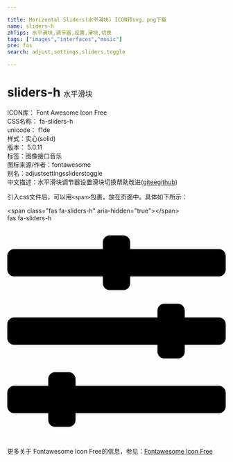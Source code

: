 ```yaml
---

title: Horizontal Sliders(水平滑块) ICON转svg、png下载
name: sliders-h
zhTips: 水平滑块,调节器,设置,滑块,切换
tags: ["images","interfaces","music"]
pre: fas
search: adjust,settings,sliders,toggle

---
```


# sliders-h  <small style="font-size: 60%;font-weight: 100">水平滑块</small>


<div class="detail-page">
<p>
<span>
ICON库：
<span class="badge-secondary badge">Font Awesome Icon Free</span> 
</span>
<br/>
<span>
CSS名称：
<span class="badge-secondary badge">fa-sliders-h</span> 
</span>
<br/>
<span>
unicode：
<span class="badge-secondary badge">f1de</span> 
<copy-btn content='f1de' btn-title=""></copy-btn>
<copy-btn :content='String.fromCodePoint(parseInt("f1de", 16))' btn-title="复制U"></copy-btn>
</span><br/><span>样式：<span class="badge-light badge">实心(solid)</span></span>
<br/>
<span>
版本：
<span class="badge-secondary badge">5.0.11</span> 
</span><br/><span>标签：<span class="badge-light badge"><router-link to="/tags/images.html">图像</router-link></span><span class="badge-light badge"><router-link to="/tags/interfaces.html">接口</router-link></span><span class="badge-light badge"><router-link to="/tags/music.html">音乐</router-link></span></span>
<br/>
<span>图标来源/作者：<span class="badge-light badge">fontawesome</span></span> 
<br/>
<span>别名：<span class="badge-light badge">adjust</span><span class="badge-light badge">settings</span><span class="badge-light badge">sliders</span><span class="badge-light badge">toggle</span></span><br/><span class="zh-detail">中文描述：<span class="badge-primary badge">水平滑块</span><span class="badge-primary badge">调节器</span><span class="badge-primary badge">设置</span><span class="badge-primary badge">滑块</span><span class="badge-primary badge">切换</span><span class="help-link"><span>帮助改进</span>(<a href="https://gitee.com/liuwave/icon-helper/edit/master/json/fontawesome/solid/sliders-h.json" target="_blank" rel="noopener noreferrer">gitee</a><a href="https://github.com/liuwave/icon-helper/edit/master/json/fontawesome/solid/sliders-h.json" target="_blank" rel="noopener noreferrer">github</a></span>)</span><br/>
</p>
</div>
<div class="alert alert-dark">
  <i class="fas fa-sliders-h fa-xs"></i>
  <i class="fas fa-sliders-h fa-sm"></i>
  <i class="fas fa-sliders-h fa-lg"></i>
  <i class="fas fa-sliders-h fa-2x"></i>
  <i class="fas fa-sliders-h fa-3x"></i>
  <i class="fas fa-sliders-h fa-5x"></i>
  <i class="fas fa-sliders-h fa-7x"></i>
</div>
<div>
  <p>引入css文件后，可以用<code>&lt;span&gt;</code>包裹，放在页面中。具体如下所示：    
  </p>
  <div class="alert alert-primary" style="font-size: 14px">
    &lt;span class="fas fa-sliders-h" aria-hidden="true"&gt;&lt;/span&gt;
    <copy-btn content='<span class="fas fa-sliders-h" aria-hidden="true"></span>'></copy-btn>
  </div>
  <div class="alert alert-secondary">
    <i class="fas fa-sliders-h"
    style="font-size: 24px"
    aria-hidden="true"></i> fas fa-sliders-h
    <copy-btn content="fas fa-sliders-h" btn-title="复制图标名称"></copy-btn>
  </div>
</div>
<div id="svg" class="svg-wrap">
<svg xmlns="http://www.w3.org/2000/svg" viewBox="0 0 512 512"><path d="M496 384H160v-16c0-8.8-7.2-16-16-16h-32c-8.8 0-16 7.2-16 16v16H16c-8.8 0-16 7.2-16 16v32c0 8.8 7.2 16 16 16h80v16c0 8.8 7.2 16 16 16h32c8.8 0 16-7.2 16-16v-16h336c8.8 0 16-7.2 16-16v-32c0-8.8-7.2-16-16-16zm0-160h-80v-16c0-8.8-7.2-16-16-16h-32c-8.8 0-16 7.2-16 16v16H16c-8.8 0-16 7.2-16 16v32c0 8.8 7.2 16 16 16h336v16c0 8.8 7.2 16 16 16h32c8.8 0 16-7.2 16-16v-16h80c8.8 0 16-7.2 16-16v-32c0-8.8-7.2-16-16-16zm0-160H288V48c0-8.8-7.2-16-16-16h-32c-8.8 0-16 7.2-16 16v16H16C7.2 64 0 71.2 0 80v32c0 8.8 7.2 16 16 16h208v16c0 8.8 7.2 16 16 16h32c8.8 0 16-7.2 16-16v-16h208c8.8 0 16-7.2 16-16V80c0-8.8-7.2-16-16-16z"/></svg>
</div>
<detail full-name='fa-sliders-h'></detail>
    
<div><p>更多关于  Fontawesome Icon Free的信息，参见：<a target="_blank" href="https://iconhelper.cn/fontawesome.html">Fontawesome Icon Free</a>
</p></div>
